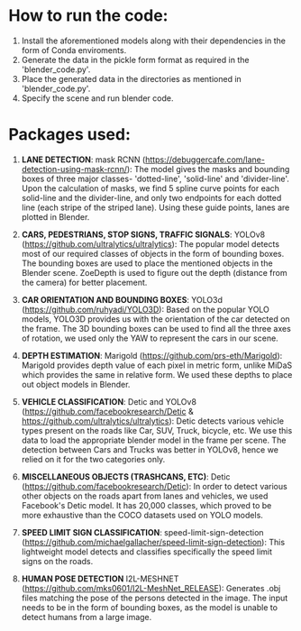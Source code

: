 # How to run the code:

1. Install the aforementioned models along with their dependencies in the form of Conda enviroments.
2. Generate the data in the pickle form format as required in the 'blender_code.py'.
3. Place the generated data in the directories as mentioned in 'blender_code.py'.
4. Specify the scene and run blender code.

# Packages used:

1. **LANE DETECTION**: mask RCNN (https://debuggercafe.com/lane-detection-using-mask-rcnn/):
	The model gives the masks and bounding boxes of three major classes- 'dotted-line', 'solid-line' and 'divider-line'. Upon the calculation of masks, we find 5 spline curve points for each solid-line and the divider-line, and only two endpoints for each dotted line (each stripe of the striped lane). Using these guide points, lanes are plotted in Blender.
	
2. **CARS, PEDESTRIANS, STOP SIGNS, TRAFFIC SIGNALS**: YOLOv8 (https://github.com/ultralytics/ultralytics):
	The popular model detects most of our required classes of objects in the form of bounding boxes. The bounding boxes are used to place the mentioned objects in the Blender scene. ZoeDepth is used to figure out the depth (distance from the camera) for better placement.

3. **CAR ORIENTATION AND BOUNDING BOXES**: YOLO3d (https://github.com/ruhyadi/YOLO3D):
	Based on the popular YOLO models, YOLO3D provides us with the orientation of the car detected on the frame. The 3D bounding boxes can be used to find all the three axes of rotation, we used only the YAW to represent the cars in our scene.
	
4. **DEPTH ESTIMATION**: Marigold (https://github.com/prs-eth/Marigold):
	Marigold provides depth value of each pixel in metric form, unlike MiDaS which provides the same in relative form. We used these depths to place out object models in Blender.

5. **VEHICLE CLASSIFICATION**: Detic and YOLOv8 (https://github.com/facebookresearch/Detic & https://github.com/ultralytics/ultralytics):
	Detic detects various vehicle types present on the roads like Car, SUV, Truck, bicycle, etc. We use this data to load the appropriate blender model in the frame per scene. The detection between Cars and Trucks was better in YOLOv8, hence we relied on it for the two categories only.

6. **MISCELLANEOUS OBJECTS (TRASHCANS, ETC)**: Detic (https://github.com/facebookresearch/Detic):
	In order to detect various other objects on the roads apart from lanes and vehicles, we used Facebook's Detic model. It has 20,000 classes, which proved to be more exhaustive than the COCO datasets used on YOLO models.

7. **SPEED LIMIT SIGN CLASSIFICATION**: speed-limit-sign-detection (https://github.com/michaelgallacher/speed-limit-sign-detection):
	This lightweight model detects and classifies specifically the speed limit signs on the roads. 

8. **HUMAN POSE DETECTION** I2L-MESHNET (https://github.com/mks0601/I2L-MeshNet_RELEASE):
	Generates .obj files matching the pose of the persons detected in the image. The input needs to be in the form of bounding boxes, as the model is unable to detect humans from a large image.

